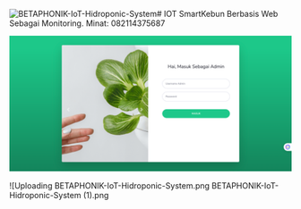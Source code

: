 ![BETAPHONIK-IoT-Hidroponic-System](https://github.com/yyusronwirawan/SmartKebun/assets/118438035/102f7894-2fdd-4439-bbfa-79c5ed02692e)# IOT SmartKebun Berbasis Web Sebagai Monitoring. Minat: 082114375687

![Tampilan Screenshot](BETAPHONIK-Login.png)

![Uploading BETAPHONIK-IoT-Hidroponic-System.png
BETAPHONIK-IoT-Hidroponic-System (1).png



